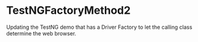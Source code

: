 # TestNGFactoryMethod2
Updating the TestNG demo that has a Driver Factory to let the calling class determine the web browser.
